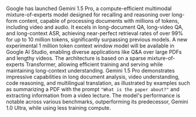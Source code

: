 Google has launched Gemini 1.5 Pro, a compute-efficient multimodal mixture-of-experts model designed for recalling and reasoning over long-form content, capable of processing documents with millions of tokens, including video and audio. It excels in long-document QA, long-video QA, and long-context ASR, achieving near-perfect retrieval rates of over 99% for up to 10 million tokens, significantly surpassing previous models. A new experimental 1 million token context window model will be available in Google AI Studio, enabling diverse applications like Q&A over large PDFs and lengthy videos. The architecture is based on a sparse mixture-of-experts Transformer, allowing efficient training and serving while maintaining long-context understanding. Gemini 1.5 Pro demonstrates impressive capabilities in long document analysis, video understanding, code reasoning, and multilingual translation, as illustrated by examples such as summarizing a PDF with the prompt `"What is the paper about?"` and extracting information from a video lecture. The model's performance is notable across various benchmarks, outperforming its predecessor, Gemini 1.0 Ultra, while using less training compute.